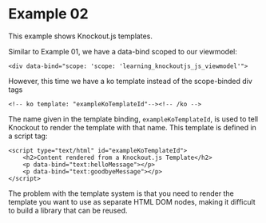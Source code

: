 # Example 02

This example shows Knockout.js templates.

Similar to Example 01, we have a data-bind scoped to our viewmodel:

`<div data-bind="scope: 'scope: 'learning_knockoutjs_js_viewmodel'">`

However, this time we have a ko template instead of the scope-binded div tags

`<!-- ko template: "exampleKoTemplateId"--><!-- /ko -->`

The name given in the template binding, `exampleKoTemplateId`, is used to tell Knockout to render the template with that name. This template is defined in a script tag:

    <script type="text/html" id="exampleKoTemplateId">
        <h2>Content rendered from a Knockout.js Template</h2>
        <p data-bind="text:helloMessage"></p>
        <p data-bind="text:goodbyeMessage"></p>
    </script>

The problem with the template system is that you need to render the template you want to use as separate HTML DOM nodes, making it difficult to build a library that can be reused. 
